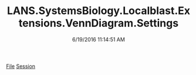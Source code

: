 ﻿---
title: LANS.SystemsBiology.Localblast.Extensions.VennDiagram.Settings
date: 6/19/2016 11:14:51 AM
---

[File](T-LANS.SystemsBiology.Localblast.Extensions.VennDiagram.Settings.File.html)
[Session](T-LANS.SystemsBiology.Localblast.Extensions.VennDiagram.Settings.Session.html)

